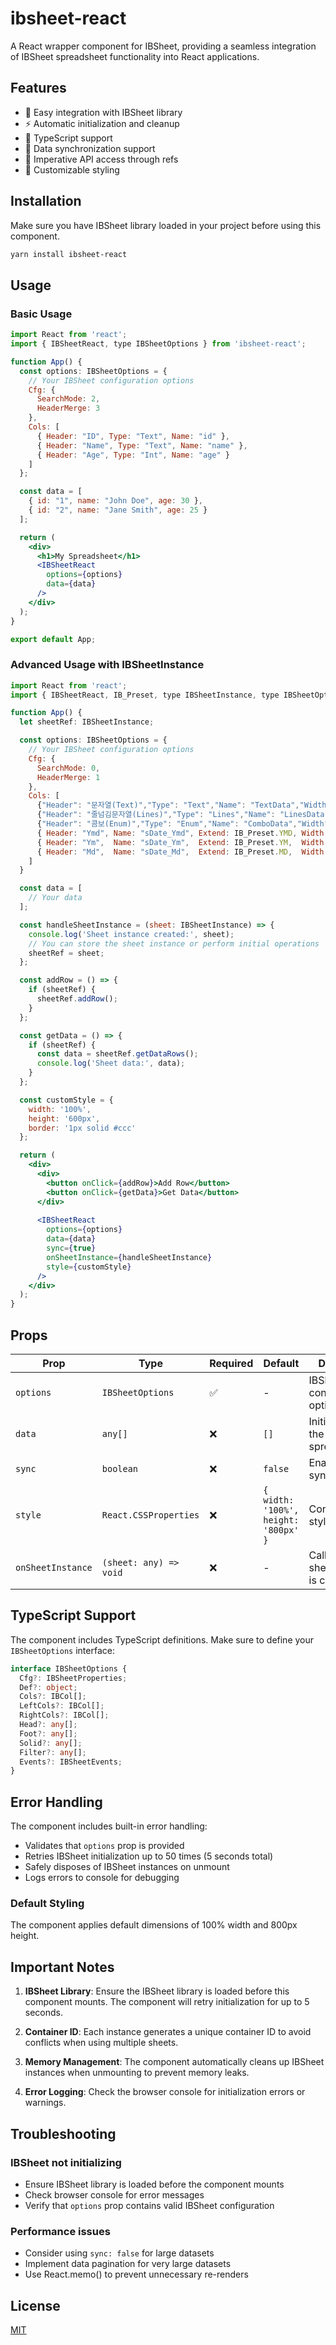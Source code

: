 # ibsheet-react

A React wrapper component for IBSheet, providing a seamless integration of IBSheet spreadsheet functionality into React applications.

## Features

- 🔧 Easy integration with IBSheet library
- ⚡ Automatic initialization and cleanup
- 🎯 TypeScript support
- 🔄 Data synchronization support
- 📝 Imperative API access through refs
- 🎨 Customizable styling

## Installation

Make sure you have IBSheet library loaded in your project before using this component.

```bash
yarn install ibsheet-react
```

## Usage

### Basic Usage

```jsx
import React from 'react';
import { IBSheetReact, type IBSheetOptions } from 'ibsheet-react';

function App() {
  const options: IBSheetOptions = {
    // Your IBSheet configuration options
    Cfg: {
      SearchMode: 2,
      HeaderMerge: 3
    },
    Cols: [
      { Header: "ID", Type: "Text", Name: "id" },
      { Header: "Name", Type: "Text", Name: "name" },
      { Header: "Age", Type: "Int", Name: "age" }
    ]
  };

  const data = [
    { id: "1", name: "John Doe", age: 30 },
    { id: "2", name: "Jane Smith", age: 25 }
  ];

  return (
    <div>
      <h1>My Spreadsheet</h1>
      <IBSheetReact 
        options={options}
        data={data}
      />
    </div>
  );
}

export default App;
```

### Advanced Usage with IBSheetInstance

```jsx
import React from 'react';
import { IBSheetReact, IB_Preset, type IBSheetInstance, type IBSheetOptions } from 'ibsheet-react';

function App() {
  let sheetRef: IBSheetInstance;

  const options: IBSheetOptions = {
    // Your IBSheet configuration options
    Cfg: { 
      SearchMode: 0, 
      HeaderMerge: 1
    },
    Cols: [
      {"Header": "문자열(Text)","Type": "Text","Name": "TextData","Width": 100,"Align": "Center","CanEdit": 1},
      {"Header": "줄넘김문자열(Lines)","Type": "Lines","Name": "LinesData","MinWidth": 250,"Align": "Center","CanEdit": 1,"RelWidth": 1},
      {"Header": "콤보(Enum)","Type": "Enum","Name": "ComboData","Width": 100,"Align": "Right","Enum": "|대기|진행중|완료","EnumKeys": "|01|02|03"},
      { Header: "Ymd", Name: "sDate_Ymd", Extend: IB_Preset.YMD, Width: 110 },
      { Header: "Ym",  Name: "sDate_Ym",  Extend: IB_Preset.YM,  Width: 90 },
      { Header: "Md",  Name: "sDate_Md",  Extend: IB_Preset.MD,  Width: 90 }  
    ]
  }

  const data = [
    // Your data
  ];

  const handleSheetInstance = (sheet: IBSheetInstance) => {
    console.log('Sheet instance created:', sheet);
    // You can store the sheet instance or perform initial operations
    sheetRef = sheet;
  };

  const addRow = () => {
    if (sheetRef) {
      sheetRef.addRow();
    }
  };

  const getData = () => {
    if (sheetRef) {
      const data = sheetRef.getDataRows();
      console.log('Sheet data:', data);
    }
  };

  const customStyle = {
    width: '100%',
    height: '600px',
    border: '1px solid #ccc'
  };

  return (
    <div>
      <div>
        <button onClick={addRow}>Add Row</button>
        <button onClick={getData}>Get Data</button>
      </div>
      
      <IBSheetReact
        options={options}
        data={data}
        sync={true}
        onSheetInstance={handleSheetInstance}
        style={customStyle}
      />
    </div>
  );
}
```

## Props

| Prop | Type | Required | Default | Description |
|------|------|----------|---------|-------------|
| `options` | `IBSheetOptions` | ✅ | - | IBSheet configuration options |
| `data` | `any[]` | ❌ | `[]` | Initial data for the spreadsheet |
| `sync` | `boolean` | ❌ | `false` | Enable data synchronization |
| `style` | `React.CSSProperties` | ❌ | `{ width: '100%', height: '800px' }` | Container styling |
| `onSheetInstance` | `(sheet: any) => void` | ❌ | - | Callback when sheet instance is created |

## TypeScript Support

The component includes TypeScript definitions. Make sure to define your `IBSheetOptions` interface:

```typescript
interface IBSheetOptions {
  Cfg?: IBSheetProperties;
  Def?: object;
  Cols?: IBCol[];
  LeftCols?: IBCol[];
  RightCols?: IBCol[];
  Head?: any[];
  Foot?: any[];
  Solid?: any[];
  Filter?: any[];
  Events?: IBSheetEvents;
}
```

## Error Handling

The component includes built-in error handling:

- Validates that `options` prop is provided
- Retries IBSheet initialization up to 50 times (5 seconds total)
- Safely disposes of IBSheet instances on unmount
- Logs errors to console for debugging

### Default Styling

The component applies default dimensions of 100% width and 800px height.

## Important Notes

1. **IBSheet Library**: Ensure the IBSheet library is loaded before this component mounts. The component will retry initialization for up to 5 seconds.

2. **Container ID**: Each instance generates a unique container ID to avoid conflicts when using multiple sheets.

3. **Memory Management**: The component automatically cleans up IBSheet instances when unmounting to prevent memory leaks.

4. **Error Logging**: Check the browser console for initialization errors or warnings.

## Troubleshooting

### IBSheet not initializing

- Ensure IBSheet library is loaded before the component mounts
- Check browser console for error messages
- Verify that `options` prop contains valid IBSheet configuration

### Performance issues

- Consider using `sync: false` for large datasets
- Implement data pagination for very large datasets
- Use React.memo() to prevent unnecessary re-renders

## License

[MIT](./LICENSE)